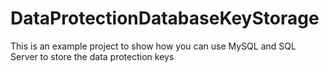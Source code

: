 # DataProtectionDatabaseKeyStorage
This is an example project to show how you can use MySQL and SQL Server to store the data protection keys
